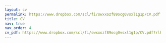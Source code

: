 ```yaml
---
layout: cv
permalink: https://www.dropbox.com/scl/fi/swxxozf89ocg0vsxl1g1p/CV.pdf?rlkey=ew30kljle9eh10loj2awbu8uj&st=gleetvuv&dl=0
title: CV
nav: true
nav_order: 4
cv_pdf: https://www.dropbox.com/scl/fi/swxxozf89ocg0vsxl1g1p/CV.pdf?rlkey=ew30kljle9eh10loj2awbu8uj&st=gleetvuv&dl=0 # you can also use external links here
---
```

